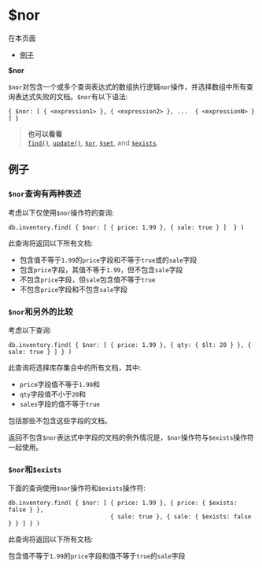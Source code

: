 # [ ](#)$nor

[]()

在本页面

* [例子](#examples)

**$nor**

`$nor`对包含一个或多个查询表达式的数组执行逻辑`nor`操作，并选择数组中所有查询表达式失败的文档。`$nor`有以下语法:

```
{ $nor: [ { <expression1> }, { <expression2> }, ...  { <expressionN> } ] }
```

> **也可以看看**<br />[`find()`](), [`update()`](), [`$or`](), [`$set`](), and [`$exists`]().

## <span id="examples">例子</span>

### `$nor`查询有两种表述

考虑以下仅使用`$nor`操作符的查询:

```
db.inventory.find( { $nor: [ { price: 1.99 }, { sale: true } ]  } )
```

此查询将返回以下所有文档:

* 包含值不等于`1.99`的`price`字段和不等于`true`或的`sale`字段
* 包含`price`字段，其值不等于`1.99`，但不包含`sale`字段
* 不包含`price`字段，但`sale`包含值不等于`true`
* 不包含`price`字段和不包含`sale`字段

### `$nor`和另外的比较

考虑以下查询:

```
db.inventory.find( { $nor: [ { price: 1.99 }, { qty: { $lt: 20 } }, { sale: true } ] } )
```

此查询将选择库存集合中的所有文档，其中:

* `price`字段值不等于`1.99`和
* `qty`字段值不小于`20`和
* `sales`字段的值不等于`true`

包括那些不包含这些字段的文档。

返回不包含`$nor`表达式中字段的文档的例外情况是，`$nor`操作符与`$exists`操作符一起使用。

### `$nor`和`$exists`

下面的查询使用`$nor`操作符和`$exists`操作符:

```
db.inventory.find( { $nor: [ { price: 1.99 }, { price: { $exists: false } },
                             { sale: true }, { sale: { $exists: false } } ] } )
```

此查询将返回以下所有文档:

包含值不等于`1.99`的`price`字段和值不等于`true`的`sale`字段